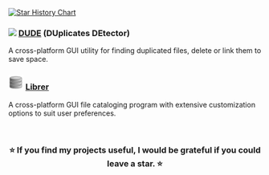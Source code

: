 [![Star History Chart](https://api.star-history.com/svg?repos=PJDude/dude,PJDude/librer&type=Date)](https://star-history.com/#PJDude/dude&PJDude/librer&Date)

### <img src="https://github.com/PJDude/dude/blob/main/src/icons/dude.png" width=30> [DUDE](https://github.com/PJDude/dude) (DUplicates DEtector) 
A cross-platform GUI utility for finding duplicated files, delete or link them to save space.

### <img src="https://github.com/PJDude/librer/raw/main/src/icons/librer.png" width=30> [Librer](https://github.com/PJDude/librer) 
A cross-platform GUI file cataloging program with extensive customization options to suit user preferences.

$~$

<h3 align="center">⭐ If you find my projects useful, I would be grateful if you could leave a star. ⭐</h3>
